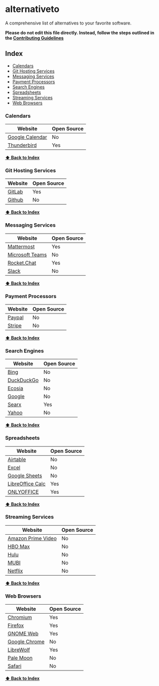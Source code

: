 # alternativeto
A comprehensive list of alternatives to your favorite software.

**Please do not edit this file directly. Instead, follow the steps outlined in the [Contributing Guidelines](https://github.com/brentadamson/alternativeto/blob/main/.github/contributing.md)**

## Index
* [Calendars](#calendars)
* [Git Hosting Services](#git-hosting-services)
* [Messaging Services](#messaging-services)
* [Payment Processors](#payment-processors)
* [Search Engines](#search-engines)
* [Spreadsheets](#spreadsheets)
* [Streaming Services](#streaming-services)
* [Web Browsers](#web-browsers)

### Calendars
Website | Open Source
|---|---|
| [Google Calendar](https://calendar.google.com/) | No |
| [Thunderbird](https://www.thunderbird.net/) | Yes |

**[⬆ Back to Index](#index)**


### Git Hosting Services
Website | Open Source
|---|---|
| [GitLab](https://gitlab.com/) | Yes |
| [Github](https://github.com/) | No |

**[⬆ Back to Index](#index)**


### Messaging Services
Website | Open Source
|---|---|
| [Mattermost](https://mattermost.com/) | Yes |
| [Microsoft Teams](https://www.microsoft.com/en-us/microsoft-teams/group-chat-software) | No |
| [Rocket.Chat](https://rocket.chat/) | Yes |
| [Slack](https://slack.com/) | No |

**[⬆ Back to Index](#index)**


### Payment Processors
Website | Open Source
|---|---|
| [Paypal](https://www.paypal.com/) | No |
| [Stripe](https://stripe.com/) | No |

**[⬆ Back to Index](#index)**


### Search Engines
Website | Open Source
|---|---|
| [Bing](https://www.bing.com/) | No |
| [DuckDuckGo](https://duckduckgo.com/) | No |
| [Ecosia](https://www.ecosia.org/) | No |
| [Google](https://www.google.com/) | No |
| [Searx](https://searx.space/) | Yes |
| [Yahoo](https://www.yahoo.com/) | No |

**[⬆ Back to Index](#index)**


### Spreadsheets
Website | Open Source
|---|---|
| [Airtable](https://airtable.com/) | No |
| [Excel](https://www.microsoft.com/en-us/microsoft-365/excel) | No |
| [Google Sheets](https://sheets.google.com/) | No |
| [LibreOffice Calc](https://www.libreoffice.org/) | Yes |
| [ONLYOFFICE](https://www.onlyoffice.com/) | Yes |

**[⬆ Back to Index](#index)**


### Streaming Services
Website | Open Source
|---|---|
| [Amazon Prime Video](https://www.amazon.com/) | No |
| [HBO Max](https://www.hbomax.com/) | No |
| [Hulu](https://www.hulu.com/) | No |
| [MUBI](https://mubi.com/) | No |
| [Netflix](https://www.netflix.com/) | No |

**[⬆ Back to Index](#index)**


### Web Browsers
Website | Open Source
|---|---|
| [Chromium](https://www.chromium.org/Home) | Yes |
| [Firefox](https://www.mozilla.org/en-US/firefox/) | Yes |
| [GNOME Web](https://wiki.gnome.org/Apps/Web) | Yes |
| [Google Chrome](https://www.google.com/chrome/) | No |
| [LibreWolf](https://librewolf-community.gitlab.io/) | Yes |
| [Pale Moon](https://www.palemoon.org/) | No |
| [Safari](https://www.apple.com/safari/) | No |

**[⬆ Back to Index](#index)**
